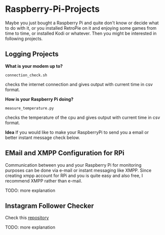 # Raspberry-Pi-Projects

Maybe you just bought a Raspberry Pi and quite don't know or decide what to do with it, or you installed RetroPie on it and enjoying some games from time to time, or installed Kodi or whatever. Then you might be interested in following projects. 

## Logging Projects

**What is your modem up to?**

    connection_check.sh
 checks the internet connection and gives output with current time in csv format.

**How is your Raspberry Pi doing?**

    measure_temperature.py
 checks the temperature of the cpu and gives output with current time in csv format.

**Idea** If you would like to make your RaspberryPi to send you a email or better instant message check below.

## EMail and XMPP Configuration for RPi
Communication between you and your Raspberry Pi for monitoring purposes can be done via e-mail or instant messaging like XMPP. Since creating xmpp account for RPi and you is quite easy and also free, I recommend XMPP rather than e-mail.


TODO: more explanation

## Instagram Follower Checker


Check this [repository][apoptu]

TODO: more explanation


[//]: # (These are reference links used in the body of this note and get stripped out when the markdown processor does its job. There is no need to format nicely because it shouldn't be seen. Thanks SO - http://stackoverflow.com/questions/4823468/store-comments-in-markdown-syntax)


   [apoptu]: <https://github.com/ozkc/apodtu>
